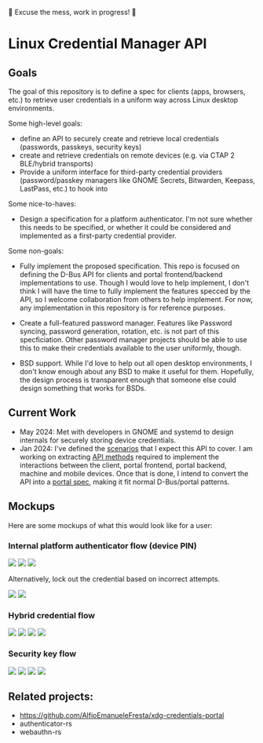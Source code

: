 🚧 Excuse the mess, work in progress! 🚧

# Linux Credential Manager API

## Goals

The goal of this repository is to define a spec for clients (apps, browsers,
etc.) to retrieve user credentials in a uniform way across Linux desktop
environments.

Some high-level goals:

- define an API to securely create and retrieve local credentials
  (passwords, passkeys, security keys)
- create and retrieve credentials on remote devices (e.g. via CTAP 2 BLE/hybrid
  transports)
- Provide a uniform interface for third-party credential providers
  (password/passkey managers like GNOME Secrets, Bitwarden, Keepass, LastPass,
  etc.) to hook into

Some nice-to-haves:
- Design a specification for a platform authenticator. I'm not sure whether this
needs to be specified, or whether it could be considered and implemented as a
first-party credential provider.

Some non-goals:

- Fully implement the proposed specification. This repo is focused on defining
the D-Bus API for clients and portal frontend/backend implementations to use.
Though I would love to help implement, I don't think I will have the time to
fully implement the features specced by the API, so I welcome collaboration
from others to help implement. For now, any implementation in this repository
is for reference purposes.

- Create a full-featured password manager. Features like Password syncing,
password generation, rotation, etc. is not part of this specficiation. Other
password manager projects should be able to use this to make their credentials
available to the user uniformly, though.

- BSD support. While I'd love to help out all open desktop environments, I don't
know enough about any BSD to make it useful for them. Hopefully, the design
process is transparent enough that someone else could design something that
works for BSDs.

## Current Work

- May 2024: Met with developers in GNOME and systemd to design internals for
  securely storing device credentials.
- Jan 2024: I've defined the [scenarios](doc/scenarios.md) that I expect this
  API to cover. I am working on extracting [API methods](doc/api.md) required to
  implement the interactions between the client, portal frontend, portal backend,
  machine and mobile devices. Once that is done, I intend to convert the API into
  a [portal spec](doc/design-doc.md), making it fit normal D-Bus/portal patterns.

## Mockups

Here are some mockups of what this would look like for a user:

### Internal platform authenticator flow (device PIN)

![](images/register-start.png)
![](images/internal-pin-2.png)
![](images/end.png)

Alternatively, lock out the credential based on incorrect attempts.

![](images/internal-pin-3.png)
![](images/internal-pin-4.png)

### Hybrid credential flow

![](images/register-start.png)
![](images/qr-flow-2.png)
![](images/qr-flow-3.png)
![](images/end.png)

### Security key flow

![](images/register-start.png)
![](images/security-key-2.png)
![](images/security-key-3.png)
![](images/end.png)



## Related projects:
- https://github.com/AlfioEmanueleFresta/xdg-credentials-portal
- authenticator-rs
- webauthn-rs
